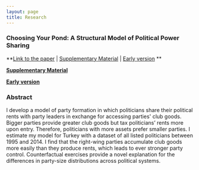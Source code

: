 ```yaml
---
layout: page
title: Research
---
```

### Choosing Your Pond: A Structural Model of Political Power Sharing ###



**[Link to the paper](https://selcencakir.github.io/img/Cakir_Pond_October2019.pdf) | [Supplementary Material](https://selcencakir.github.io/img/Pond_OnlineAppendix.pdf) | [Early version](https://selcencakir.github.io/img/Cakir_May2018.pdf) **

**[Supplementary Material](https://selcencakir.github.io/img/Pond_OnlineAppendix.pdf)**

**[Early version](https://selcencakir.github.io/img/Cakir_May2018.pdf)**

### Abstract  ###


I develop a model of party formation in which politicians share their political rents with party leaders in exchange for accessing parties' club goods. Bigger parties provide greater club goods but tax politicians’ rents more upon entry. Therefore, politicians with more assets prefer smaller parties. I estimate my model for Turkey with a dataset of all listed politicians between 1995 and 2014. I find that the right-wing parties accumulate club goods more easily than they produce rents, which leads to ever stronger party control. Counterfactual exercises provide a novel explanation for the differences in party-size distributions across political systems. 
